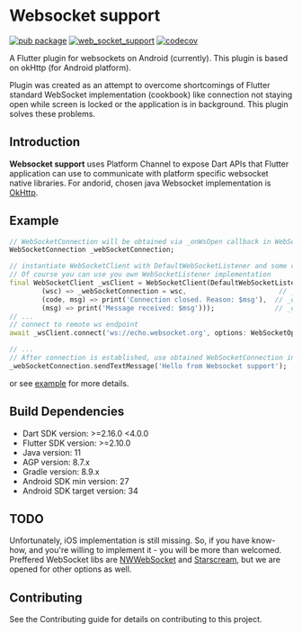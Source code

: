 # Websocket support
[![pub package](https://img.shields.io/pub/v/web_socket_support.svg)](https://pub.dev/packages/web_socket_support) [![web_socket_support](https://github.com/sharpbitstudio/flutter-websocket-support-mobile-implementation/actions/workflows/master_build.yaml/badge.svg?branch=master)](https://github.com/sharpbitstudio/flutter-websocket-support-mobile-implementation/actions/workflows/master_build.yaml) [![codecov](https://codecov.io/gh/sharpbitstudio/flutter-websocket-support-mobile-implementation/branch/master/graph/badge.svg?token=UK2F6LLRRV)](https://codecov.io/gh/sharpbitstudio/flutter-websocket-support-mobile-implementation)

A Flutter plugin for websockets on Android (currently). This plugin is based on okHttp (for Android platform).

Plugin was created as an attempt to overcome shortcomings of Flutter standard WebSocket implementation (cookbook) like connection not staying open while screen is locked or the application is in background. This plugin solves these problems.

## Introduction

**Websocket support** uses Platform Channel to expose Dart APIs that Flutter application can use to communicate with platform specific websocket native libraries. For andorid, chosen java Websocket implementation is [OkHttp](https://square.github.io/okhttp/).

## Example

````dart
// WebSocketConnection will be obtained via _onWsOpen callback in WebSocketClient
WebSocketConnection _webSocketConnection;

// instantiate WebSocketClient with DefaultWebSocketListener and some callbacks
// Of course you can use you own WebSocketListener implementation
final WebSocketClient _wsClient = WebSocketClient(DefaultWebSocketListener.forTextMessages(
        (wsc) => _webSocketConnection = wsc,                       // _onWsOpen callback
        (code, msg) => print('Connection closed. Reason: $msg'),  // _onWsClosed callback
        (msg) => print('Message received: $msg')));               // _onStringMessage callback
// ...
// connect to remote ws endpoint
await _wsClient.connect('ws://echo.websocket.org', options: WebSocketOptions(autoReconnect: true);

// ...
// After connection is established, use obtained WebSocketConnection instance to send messages
_webSocketConnection.sendTextMessage('Hello from Websocket support');
````

or see [example](example/lib/main.dart) for more details.

## Build Dependencies
- Dart SDK version: >=2.16.0 <4.0.0
- Flutter SDK version: >=2.10.0
- Java version: 11
- AGP version: 8.7.x
- Gradle version: 8.9.x
- Android SDK min version: 27
- Android SDK target version: 34

## TODO
Unfortunately, iOS implementation is still missing. So, if you have know-how, and you're willing to implement it - you will be more than welcomed. Preffered WebSocket libs are [NWWebSocket](https://github.com/pusher/NWWebSocket) and [Starscream](https://github.com/daltoniam/Starscream), but we are opened for other options as well.

## Contributing
See the Contributing guide for details on contributing to this project.

